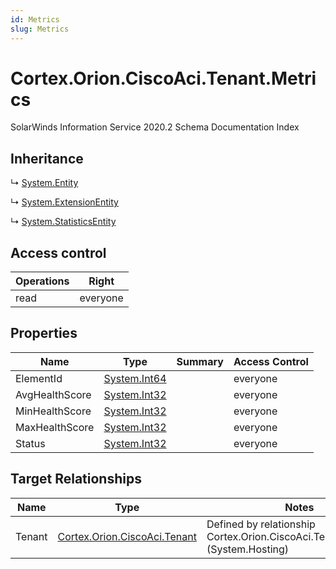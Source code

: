 ```yaml
---
id: Metrics
slug: Metrics
---
```


# Cortex.Orion.CiscoAci.Tenant.Metrics

SolarWinds Information Service 2020.2 Schema Documentation Index

## Inheritance

↳ [System.Entity](./../System/Entity)

↳ [System.ExtensionEntity](./../System/ExtensionEntity)

↳ [System.StatisticsEntity](./../System/StatisticsEntity)

## Access control

| Operations | Right |
| ------ | ------ |
| read | everyone |

## Properties

| Name | Type | Summary | Access Control |
| ------ | ------ | ------ | ------ |
| ElementId | [System.Int64](https://docs.microsoft.com/en-us/dotnet/api/system.int64) |  | everyone |
| AvgHealthScore | [System.Int32](https://docs.microsoft.com/en-us/dotnet/api/system.int32) |  | everyone |
| MinHealthScore | [System.Int32](https://docs.microsoft.com/en-us/dotnet/api/system.int32) |  | everyone |
| MaxHealthScore | [System.Int32](https://docs.microsoft.com/en-us/dotnet/api/system.int32) |  | everyone |
| Status | [System.Int32](https://docs.microsoft.com/en-us/dotnet/api/system.int32) |  | everyone |

## Target Relationships

| Name | Type | Notes |
| ------ | ------ | ------ |
| Tenant | [Cortex.Orion.CiscoAci.Tenant](./../Cortex.Orion.CiscoAci/Tenant) | Defined by relationship Cortex.Orion.CiscoAci.TenantToMetrics (System.Hosting) |

